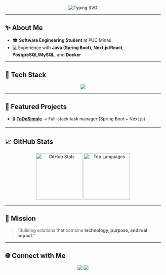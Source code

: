 <!-- Banner -->
<p align="center">
  <img src="https://readme-typing-svg.herokuapp.com?font=Fira+Code&size=28&duration=3000&pause=1000&color=00C853&center=true&vCenter=true&width=600&lines=Hey%2C+I'm+Vitor+👋;Software+Engineering+Student;Technology+solves+problems;Focused+on+constant+improvement+💡" alt="Typing SVG" />
</p>

---

## ✨ About Me
- 🎓 **Software Engineering Student** at PUC Minas  
- 💻 Experience with **Java (Spring Boot)**, **Next.js/React**, **PostgreSQL/MySQL**, and **Docker**  

---

## 🚀 Tech Stack
<p align="center">
  <img src="https://skillicons.dev/icons?i=java,spring,react,nextjs,js,ts,postgres,mysql,docker,git,github,vscode" />
</p>

---

## 📌 Featured Projects
- 🔒 [**ToDoSimple**](https://github.com/vitorazevedop7/todosimple-project) → Full-stack task manager (Spring Boot + Next.js)

---

## 📈 GitHub Stats
<p align="center">
  <img src="https://github-readme-stats.vercel.app/api?username=vitorazevedop7&show_icons=true&theme=radical&cache_seconds=3600&v=<!--STATS_VERSION-->0<!--/STATS_VERSION-->" height="150" alt="GitHub Stats"/>
  <img src="https://github-readme-stats.vercel.app/api/top-langs/?username=vitorazevedop7&layout=compact&theme=radical&cache_seconds=7200&v=<!--STATS_VERSION-->0<!--/STATS_VERSION-->" height="150" alt="Top Languages"/>
</p>

---

## 🎯 Mission
> “Building solutions that combine **technology, purpose, and real impact**.”  

---

## 🌐 Connect with Me
<p align="center">
  <a href="https://www.linkedin.com/in/vitor-azevedo-293609343"><img src="https://img.shields.io/badge/LinkedIn-0077B5?style=for-the-badge&logo=linkedin&logoColor=white"/></a>
  <a href="mailto:vitorazevedo.p7@gmail.com"><img src="https://img.shields.io/badge/Email-D14836?style=for-the-badge&logo=gmail&logoColor=white"/></a>
</p>
